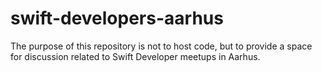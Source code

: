 # swift-developers-aarhus
The purpose of this repository is not to host code, but to provide a space for discussion related to Swift Developer meetups in Aarhus.
